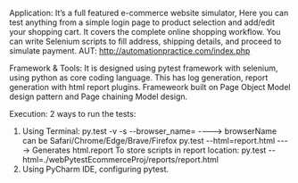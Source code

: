 Application:
It’s a full featured e-commerce website simulator, Here you can test anything from a simple login page to product selection and add/edit your shopping cart. It covers the complete online shopping workflow. You can write Selenium scripts to fill address, shipping details, and proceed to simulate payment.
AUT: http://automationpractice.com/index.php

Framework & Tools:
It is designed using pytest framework with selenium, using python as core coding language. This has log generation, report generation with html report plugins.
Frameweork built on Page Object Model design pattern and Page chaining Model design.

Execution:
2 ways to run the tests:
1. Using Terminal:
    py.test -v -s --browser_name=<browserName> ----> browserName can be Safari/Chrome/Edge/Brave/Firefox
    py.test --html=report.html ----> Generates html.report
    To store scripts in report location: py.test --html=./webPytestEcommerceProj/reports/report.html
2. Using PyCharm IDE, configuring pytest.
